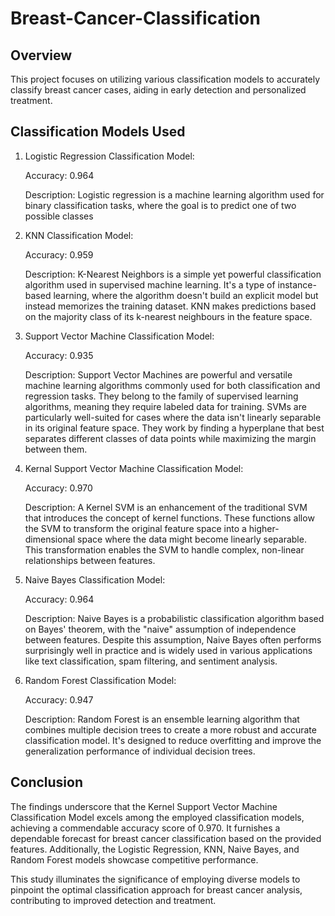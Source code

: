 # Breast-Cancer-Classification
## Overview

This project focuses on utilizing various classification models to accurately classify breast cancer cases, aiding in early detection and personalized treatment.

## Classification Models Used

1. Logistic Regression Classification Model:
   
   Accuracy: 0.964
   
   Description: Logistic regression is a machine learning algorithm used for binary classification tasks, where the goal is to predict one of       two possible classes 

2. KNN Classification Model:
   
   Accuracy: 0.959
   
   Description: K-Nearest Neighbors is a simple yet powerful classification algorithm used in supervised machine learning. It's a type of           instance-based learning, where the algorithm doesn't build an explicit model but instead memorizes the training dataset. KNN makes
   predictions based on the majority class of its k-nearest neighbours in the feature space.

3. Support Vector Machine Classification Model:
   
   Accuracy: 0.935
   
   Description: Support Vector Machines are powerful and versatile machine learning algorithms commonly used for both classification and
   regression tasks. They belong to the family of supervised learning algorithms, meaning they require labeled data for training. SVMs are
   particularly well-suited for cases where the data isn't linearly separable in its original feature space. They work by finding a hyperplane
   that best separates different classes of data points while maximizing the margin between them.
   
4. Kernal Support Vector Machine Classification Model:
   
   Accuracy: 0.970
   
   Description: A Kernel SVM is an enhancement of the traditional SVM that introduces the concept of kernel functions. These functions allow the
   SVM to transform the original feature space into a higher-dimensional space where the data might become linearly separable. This
   transformation enables the SVM to handle complex, non-linear relationships between features.

5. Naive Bayes Classification Model:
    
   Accuracy: 0.964
   
   Description: Naive Bayes is a probabilistic classification algorithm based on Bayes' theorem, with the "naive" assumption of independence
   between features. Despite this assumption, Naive Bayes often performs surprisingly well in practice and is widely used in various
   applications like text classification, spam filtering, and sentiment analysis.

6. Random Forest Classification Model:
    
   Accuracy: 0.947
   
   Description: Random Forest is an ensemble learning algorithm that combines multiple decision trees to create a more robust and accurate
   classification model. It's designed to reduce overfitting and improve the generalization performance of individual decision trees.


## Conclusion

The findings underscore that the Kernel Support Vector Machine Classification Model excels among the employed classification models, achieving a commendable accuracy score of 0.970. It furnishes a dependable forecast for breast cancer classification based on the provided features. Additionally, the Logistic Regression, KNN, Naive Bayes, and Random Forest models showcase competitive performance. 

This study illuminates the significance of employing diverse models to pinpoint the optimal classification approach for breast cancer analysis, contributing to improved detection and treatment.

